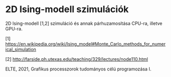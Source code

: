 # 2D Ising-modell szimulációk

2D Ising-modell [1,2] szimuláció és annak párhuzamosítása CPU-ra, illetve GPU-ra.

[1] https://en.wikipedia.org/wiki/Ising_model#Monte_Carlo_methods_for_numerical_simulation

[2] http://farside.ph.utexas.edu/teaching/329/lectures/node110.html

ELTE, 2021, Grafikus processzorok tudományos célú programozása I.
